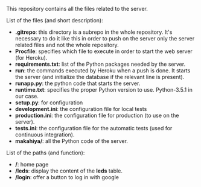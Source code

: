This repository contains all the files related to the server.

List of the files (and short description):
- **.gitrepo**: this directory is a subrepo in the whole repository. It's
    necessary to do it like this in order to push on the server only the server
    related files and not the whole repository.
- **Procfile**: specifies which file to execute in order to start the web
    server (for Heroku).
- **requirements.txt**: list of the Python packages needed by the server.
- **run**: the commands executed by Heroku when a push is done. It starts the
    server (and initialize the database if the relevant line is present).
- **runapp.py**: the python code that starts the server.
- **runtime.txt**: specifies the proper Python version to use. Python-3.5.1 in
    our case.
- **setup.py**: for configuration
- **development.ini**: the configuration file for local tests
- **production.ini**: the configuration file for production (to use on the
    server).
- **tests.ini**: the configuration file for the automatic tests (used for
    continuous integration).
- **makahiya/**: all the Python code of the server.


List of the paths (and function):
- **/**: home page
- **/leds**: display the content of the __leds__ table.
- **/login**: offer a button to log in with google
